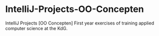 # IntelliJ-Projects-OO-Concepten
IntelliJ Projects [OO Concepten] First year exercises of training applied computer science at the KdG.
